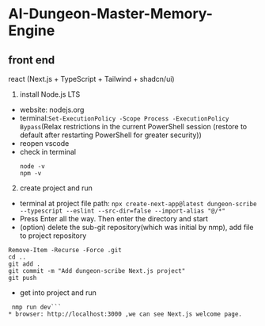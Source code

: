 # AI-Dungeon-Master-Memory-Engine
## front end
react (Next.js + TypeScript + Tailwind + shadcn/ui)
1. install Node.js LTS
* website: nodejs.org
* terminal:`Set-ExecutionPolicy -Scope Process -ExecutionPolicy Bypass`(Relax restrictions in the current PowerShell session (restore to default after restarting PowerShell for greater security))
* reopen vscode
* check in terminal
  ```
  node -v
  npm -v
  ```

2. create project and run
  * terminal at project file path: `npx create-next-app@latest dungeon-scribe --typescript --eslint --src-dir=false --import-alias "@/*"`
  * Press Enter all the way. Then enter the directory and start
  * (option) delete the sub-git repository(which was initial by nmp), add file to project repository
  ```
  Remove-Item -Recurse -Force .git 
  cd ..
  git add .
  git commit -m "Add dungeon-scribe Next.js project"
  git push
  ```
  * get into project and run
  ```cd dungeon-scribe
   nmp run dev```
  * browser: http://localhost:3000 ,we can see Next.js welcome page.